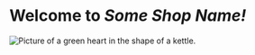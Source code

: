 # Welcome to *Some Shop Name!*

![Picture of a green heart in the shape of a kettle.](https://file%252B.vscode-resource.vscode-cdn.net/Users/tyrellkamara-oliver/Pursuit/Module_2/Projects/Inventory-Web-Application-Project/Images/download.jpg?version%253D1687919411411)